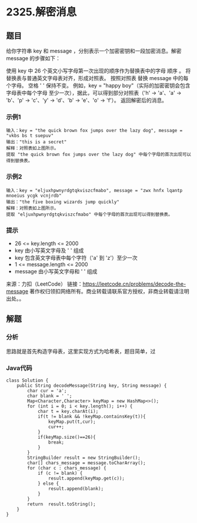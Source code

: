 # 2325.解密消息

## 题目

给你字符串 key 和 message ，分别表示一个加密密钥和一段加密消息。解密 message 的步骤如下：

使用 key 中 26 个英文小写字母第一次出现的顺序作为替换表中的字母 顺序 。
将替换表与普通英文字母表对齐，形成对照表。
按照对照表 替换 message 中的每个字母。
空格 ' ' 保持不变。
例如，key = "happy boy"（实际的加密密钥会包含字母表中每个字母 至少一次），据此，可以得到部分对照表（'h' -> 'a'、'a' -> 'b'、'p' -> 'c'、'y' -> 'd'、'b' -> 'e'、'o' -> 'f'）。
返回解密后的消息。

### 示例1

```
输入：key = "the quick brown fox jumps over the lazy dog", message = "vkbs bs t suepuv"
输出："this is a secret"
解释：对照表如上图所示。
提取 "the quick brown fox jumps over the lazy dog" 中每个字母的首次出现可以得到替换表。
```

### 示例2

```
输入：key = "eljuxhpwnyrdgtqkviszcfmabo", message = "zwx hnfx lqantp mnoeius ycgk vcnjrdb"
输出："the five boxing wizards jump quickly"
解释：对照表如上图所示。
提取 "eljuxhpwnyrdgtqkviszcfmabo" 中每个字母的首次出现可以得到替换表。
```

### 提示

- 26 <= key.length <= 2000
- key 由小写英文字母及 ' ' 组成
- key 包含英文字母表中每个字符（'a' 到 'z'）至少一次
- 1 <= message.length <= 2000
- message 由小写英文字母和 ' ' 组成

来源：力扣（LeetCode）
链接：https://leetcode.cn/problems/decode-the-message
著作权归领扣网络所有。商业转载请联系官方授权，非商业转载请注明出处。。

## 解题

### 分析

思路就是首先构造字母表，这里实现方式为哈希表，题目简单，过

### Java代码

```
class Solution {
    public String decodeMessage(String key, String message) {
        char cur = 'a';
        char blank = ' ';
        Map<Character,Character> keyMap = new HashMap<>();
        for (int i = 0; i < key.length(); i++) {
            char t = key.charAt(i);
            if(t != blank && !keyMap.containsKey(t)){
                keyMap.put(t,cur);
                cur++;
            }
            if(keyMap.size()==26){
                break;
            }
        }
        StringBuilder result = new StringBuilder();
        char[] chars_message = message.toCharArray();
        for (char c : chars_message) {
            if (c != blank) {
                result.append(keyMap.get(c));
            } else {
                result.append(blank);
            }
        }
        return  result.toString();
    }
}
```


